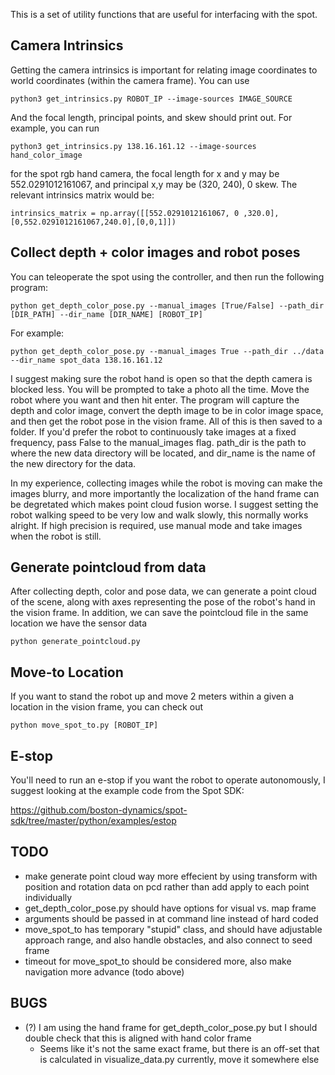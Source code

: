 This is a set of utility functions that are useful for interfacing with the spot.

## Camera Intrinsics
Getting the camera intrinsics is important for relating image coordinates to world coordinates (within the camera frame). You can use

`python3 get_intrinsics.py ROBOT_IP --image-sources IMAGE_SOURCE`

And the focal length, principal points, and skew should print out. For example, you can run

`python3 get_intrinsics.py 138.16.161.12 --image-sources hand_color_image`

for the spot rgb hand camera, the focal length for x and y may be 552.0291012161067, and principal x,y may be (320, 240), 0 skew. The relevant intrinsics matrix would be:

`intrinsics_matrix = np.array([[552.0291012161067, 0 ,320.0],[0,552.0291012161067,240.0],[0,0,1]])`

## Collect depth + color images and robot poses
You can teleoperate the spot using the controller, and then run the following program:

`python get_depth_color_pose.py --manual_images [True/False] --path_dir [DIR_PATH] --dir_name [DIR_NAME] [ROBOT_IP]`

For example:

`python get_depth_color_pose.py --manual_images True --path_dir ../data --dir_name spot_data 138.16.161.12`

I suggest making sure the robot hand is open so that the depth camera is blocked less. You will be prompted to take a photo all the time. Move the robot where you want and then hit enter. The program will capture the depth and color image, convert the depth image to be in color image space, and then get the robot pose in the vision frame. All of this is then saved to a folder. If you'd prefer the robot to continuously take images at a fixed frequency, pass False to the manual_images flag. path_dir is the path to where the new data directory will be located, and dir_name is the name of the new directory for the data.

In my experience, collecting images while the robot is moving can make the images blurry, and more importantly the localization of the hand frame can be degretated which makes point cloud fusion worse. I suggest setting the robot walking speed to be very low and walk slowly, this normally works alright. If high precision is required, use manual mode and take images when the robot is still.

## Generate pointcloud from data
After collecting depth, color and pose data, we can generate a point cloud of the scene, along with axes representing the pose of the robot's hand in the vision frame. In addition, we can save the pointcloud file in the same location we have the sensor data

`python generate_pointcloud.py`

## Move-to Location
If you want to stand the robot up and move 2 meters within a given a location in the vision frame, you can check out 

`python move_spot_to.py [ROBOT_IP]`

## E-stop
You'll need to run an e-stop if you want the robot to operate autonomously, I suggest looking at the example code from the Spot SDK:

https://github.com/boston-dynamics/spot-sdk/tree/master/python/examples/estop

## TODO
- make generate point cloud way more effecient by using transform with position and rotation data on pcd rather than add apply to each point individually
- get_depth_color_pose.py should have options for visual vs. map frame
- arguments should be passed in at command line instead of hard coded
- move_spot_to has temporary "stupid" class, and should have adjustable approach range, and also handle obstacles, and also connect to seed frame
- timeout for move_spot_to should be considered more, also make navigation more advance (todo above)

## BUGS 
- (?) I am using the hand frame for get_depth_color_pose.py but I should double check that this is aligned with hand color frame
	- Seems like it's not the same exact frame, but there is an off-set that is calculated in visualize_data.py currently, move it somewhere else